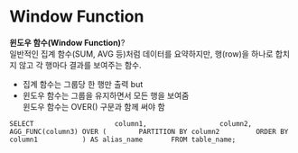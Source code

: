 # Window Function
**윈도우 함수(Window Function)**?       
일반적인 집계 함수(SUM, AVG 등)처럼 데이터를 요약하지만, 
행(row)을 하나로 합치지 않고 각 행마다 결과를 보여주는 함수.         
- 집계 함수는 그룹당 한 행만 출력 but      
- 윈도우 함수는 그룹을 유지하면서 모든 행을 보여줌          
윈도우 함수는 OVER() 구문과 함께 써야 함

``SELECT                   
  column1,                 
  column2,         
  AGG_FUNC(column3) OVER (       
    PARTITION BY column2        
    ORDER BY column1          
  ) AS alias_name      
FROM table_name;``        


